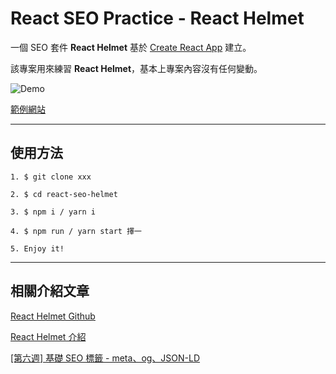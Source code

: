# React SEO Practice - React Helmet

一個 SEO 套件 **React Helmet** 基於 [Create React App](https://github.com/facebook/create-react-app) 建立。

該專案用來練習 **React Helmet**，基本上專案內容沒有任何變動。

![Demo](/demo.gif)

[範例網站](https://rexhung0302.github.io/react-seo-helmet/)

---
## 使用方法

```
1. $ git clone xxx

2. $ cd react-seo-helmet

3. $ npm i / yarn i

4. $ npm run / yarn start 擇一

5. Enjoy it!
```
---

## 相關介紹文章

[React Helmet Github](https://github.com/nfl/react-helmet)

[React Helmet 介紹](https://normanlin.net/programming/react-helmet)

[[第六週] 基礎 SEO 標籤 - meta、og、JSON-LD](https://yakimhsu.com/project/project_w6_HTML_SEO.html)
